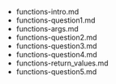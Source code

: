 - functions-intro.md
- functions-question1.md
- functions-args.md
- functions-question2.md
- functions-question3.md
- functions-question4.md
- functions-return_values.md
- functions-question5.md